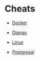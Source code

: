 # Cheats

- [Docker](/Docker/README.md)

- [Django](/Django/README.MD)

- [Linux](/Linux/README.MD)

- [Postgresql](/Postgresql/README.md)
